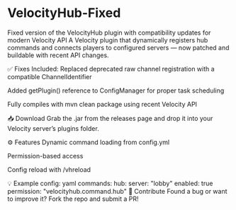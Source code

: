 # VelocityHub-Fixed
Fixed version of the VelocityHub plugin with compatibility updates for modern Velocity API
A Velocity plugin that dynamically registers hub commands and connects players to configured servers — now patched and buildable with recent API changes.

✅ Fixes Included:
Replaced deprecated raw channel registration with a compatible ChannelIdentifier

Added getPlugin() reference to ConfigManager for proper task scheduling

Fully compiles with mvn clean package using recent Velocity API

📥 Download
Grab the .jar from the releases page and drop it into your Velocity server’s plugins folder.

⚙️ Features
Dynamic command loading from config.yml

Permission-based access

Config reload with /vhreload

💡 Example config:
yaml
commands:
  hub:
    server: "lobby"
    enabled: true
    permission: "velocityhub.command.hub"
🙌 Contribute
Found a bug or want to improve it? Fork the repo and submit a PR!
